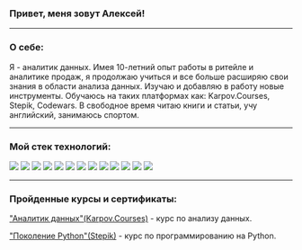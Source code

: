 ### Привет, меня зовут Алексей!
---
### О себе:
Я - аналитик данных. Имея 10-летний опыт работы в ритейле и аналитике продаж, я продолжаю учиться и все больше расширяю свои знания в области анализа данных. Изучаю и добавляю в работу новые инструменты.
Обучаюсь на таких платформах как: Karpov.Courses, Stepik, Codewars.
В свободное время читаю книги и статьи, учу английский, занимаюсь спортом.


---

### Мой стек технологий:
<img src="https://img.shields.io/badge/Python-FFFFFF?style=for-the-badge&logo=python&logoColor=blue"/> <img src="https://img.shields.io/badge/pandas-FFFFFF?style=for-the-badge&logo=pandas&logoColor=blue"/>
<img src="https://img.shields.io/badge/NumPy-FFFFFF?style=for-the-badge&logo=numpy&logoColor=blue"/>
<img src="https://img.shields.io/badge/scipy-FFFFFF?style=for-the-badge&logo=scipy&logoColor=blue"/>
<img src="https://img.shields.io/badge/seaborn-FFFFFF?style=for-the-badge&logo=&logoColor=blue"/>
<img src="https://img.shields.io/badge/sql-404040?style=for-the-badge&logo=&logoColor=white"/>
<img src="https://img.shields.io/badge/click house-404040?style=for-the-badge&logo=clickhouse&logoColor=FFFF00"/>
<img src="https://img.shields.io/badge/Postgresql-4682B4?style=for-the-badge&logo=postgresql&logoColor=white"/>
<img src="https://img.shields.io/badge/excel-228B22?style=for-the-badge&logo=microsoftexcel&logoColor=white"/>
<img src="https://img.shields.io/badge/Tableau-4682B4?style=for-the-badge&logo=tableau&logoColor=FF8C00"/>
<img src="https://img.shields.io/badge/airflow-4682B4?style=for-the-badge&logo=apacheairflow&logoColor=white"/>
<img src="https://img.shields.io/badge/git-000000?style=for-the-badge&logo=git&logoColor=D2691E"/>
<img src="https://img.shields.io/badge/github-000000?style=for-the-badge&logo=github&logoColor=white"/>


---
### Пройденные курсы и сертификаты:

["Аналитик данных"(Karpov.Courses)](https://github.com/aleksey-zaikin/certificates_private/blob/main/%D0%A1%D0%B5%D1%80%D1%82%D0%B8%D1%84%D0%B8%D0%BA%D0%B0%D1%82%20karpov.courses.pdf) - курс по анализу данных.

["Поколение Python"(Stepik)](https://github.com/aleksey-zaikin/certificates_private/blob/main/stepik-certificate-58852-372d6d7.pdf) - курс по программированию на Python.